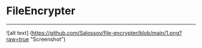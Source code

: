 # FileEncrypter
---
![alt text] (https://github.com/Salossov/file-encrypter/blob/main/1.png?raw=true "Screenshot")
